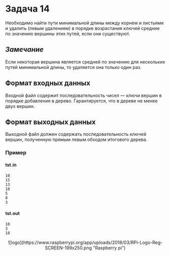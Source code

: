# Задача 14

Необходимо найти пути минимальной длины между корнем и листьями и удалить (левым удалением) в порядке возрастания ключей средние по значению вершины этих путей, если они существуют.

## ***Замечание***
Если некоторая вершина является средней по значению для нескольких путей минимальной длины, то удаляется она только один раз.

## Формат входных данных
Входной файл содержит последовательность чисел — ключи вершин в порядке добавления в дерево. Гарантируется, что в дереве не менее двух вершин.

## Формат выходных данных
Выходной файл должен содержать последовательность ключей вершин, полученную прямым левым обходом итогового дерева.

### Пример
#### tst.in
```
10
15
13
18
5
8
3
```
#### tst.out
```
10
3
18
```

<p align="center">
![logo](https://www.raspberrypi.org/app/uploads/2018/03/RPi-Logo-Reg-SCREEN-199x250.png "Raspberry pi")
</p>